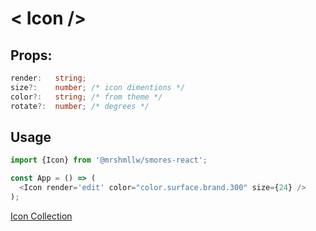 # < Icon />

## Props:

```ts
render:   string; 
size?:    number; /* icon dimentions */
color?:   string; /* from theme */
rotate?:  number; /* degrees */
```

## Usage

```js
import {Icon} from '@mrshmllw/smores-react';

const App = () => (
  <Icon render='edit' color="color.surface.brand.300" size={24} />
);
```

[Icon Collection](https://marshmallow-insurance.github.io/smores-react/?path=/story/icon--collection)
